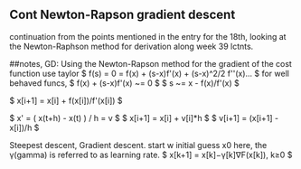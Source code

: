 Cont Newton-Rapson gradient descent
---

continuation from the points mentioned in the entry for
the 18th, looking at the Newton-Raphson method for 
derivation along week 39 lctnts.

##notes, GD:
Using the Newton-Rapson method for the gradient of the 
cost function
use taylor
$ f(s) = 0 = f(x) + (s-x)f'(x) + (s-x)^2/2 f''(x)... $
for well behaved funcs,
$ f(x) + (s-x)f'(x) ~= 0 $
$ s ~= x - f(x)/f'(x) $

$ x[i+1] = x[i] + f(x[i])/f'(x[i]) $

$ x' = ( x(t+h) - x(t) ) / h = v $
$ x[i+1] = x[i] + v[i]*h $
$ v[i+1] = (x[i+1] - x[i])/h $

Steepest descent, Gradient descent. start w initial guess x0
here, the γ(gamma) is referred to as learning rate. 
$ x[k+1] = x[k]−γ[k]∇F(x[k]),  k≥0 $

